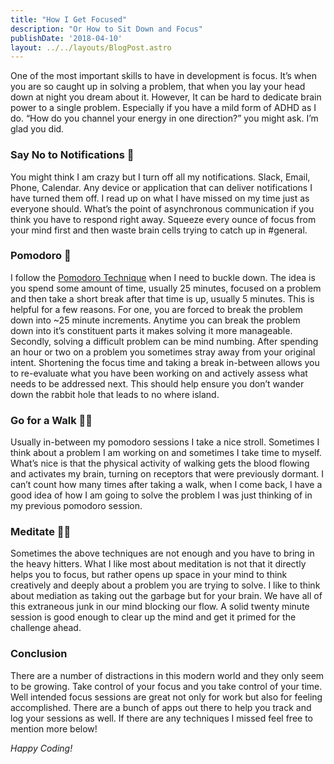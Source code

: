 ```yaml
---
title: "How I Get Focused"
description: "Or How to Sit Down and Focus"
publishDate: '2018-04-10'
layout: ../../layouts/BlogPost.astro
---
```


One of the most important skills to have in development is focus. It’s when you are so caught up in solving a problem, that when you lay your head down at night you dream about it. However, It can be hard to dedicate brain power to a single problem. Especially if you have a mild form of ADHD as I do. “How do you channel your energy in one direction?” you might ask. I’m glad you did.

### Say No to Notifications 💬

You might think I am crazy but I turn off all my notifications. Slack, Email, Phone, Calendar. Any device or application that can deliver notifications I have turned them off. I read up on what I have missed on my time just as everyone should. What’s the point of asynchronous communication if you think you have to respond right away. Squeeze every ounce of focus from your mind first and then waste brain cells trying to catch up in #general.

### Pomodoro 🍅

I follow the [Pomodoro Technique](https://en.wikipedia.org/wiki/Pomodoro_Technique) when I need to buckle down. The idea is you spend some amount of time, usually 25 minutes, focused on a problem and then take a short break after that time is up, usually 5 minutes. This is helpful for a few reasons. For one, you are forced to break the problem down into ~25 minute increments. Anytime you can break the problem down into it’s constituent parts it makes solving it more manageable. Secondly, solving a difficult problem can be mind numbing. After spending an hour or two on a problem you sometimes stray away from your original intent. Shortening the focus time and taking a break in-between allows you to re-evaluate what you have been working on and actively assess what needs to be addressed next. This should help ensure you don’t wander down the rabbit hole that leads to no where island.

### Go for a Walk 🚶‍♀️

Usually in-between my pomodoro sessions I take a nice stroll. Sometimes I think about a problem I am working on and sometimes I take time to myself. What’s nice is that the physical activity of walking gets the blood flowing and activates my brain, turning on receptors that were previously dormant. I can’t count how many times after taking a walk, when I come back, I have a good idea of how I am going to solve the problem I was just thinking of in my previous pomodoro session.

### Meditate 🧘‍♀️

Sometimes the above techniques are not enough and you have to bring in the heavy hitters. What I like most about meditation is not that it directly helps you to focus, but rather opens up space in your mind to think creatively and deeply about a problem you are trying to solve. I like to think about mediation as taking out the garbage but for your brain. We have all of this extraneous junk in our mind blocking our flow. A solid twenty minute session is good enough to clear up the mind and get it primed for the challenge ahead.

### Conclusion

There are a number of distractions in this modern world and they only seem to be growing. Take control of your focus and you take control of your time. Well intended focus sessions are great not only for work but also for feeling accomplished. There are a bunch of apps out there to help you track and log your sessions as well. If there are any techniques I missed feel free to mention more below!

_Happy Coding!_
